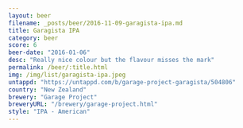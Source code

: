 ```yaml
---
layout: beer
filename: _posts/beer/2016-11-09-garagista-ipa.md
title: Garagista IPA
category: beer
score: 6
beer-date: "2016-01-06"
desc: "Really nice colour but the flavour misses the mark"
permalink: /beer/:title.html
img: /img/list/garagista-ipa.jpeg
untappd: "https://untappd.com/b/garage-project-garagista/504806"
country: "New Zealand"
brewery: "Garage Project"
breweryURL: "/brewery/garage-project.html"
style: "IPA - American"
---
```

